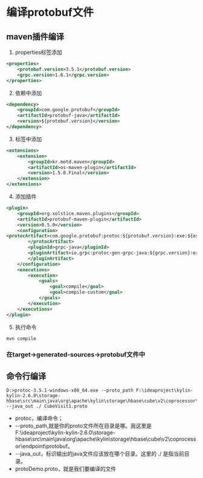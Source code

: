 # 编译protobuf文件

## maven插件编译
1. properties标签添加

```xml
<properties>
    <protobuf.version>3.5.1</protobuf.version>
    <grpc.version>1.6.1</grpc.version>
</properties>
```

2. 依赖中添加

```xml
<dependency>
    <groupId>com.google.protobuf</groupId>
    <artifactId>protobuf-java</artifactId>
    <version>${protobuf.version}</version>
</dependency>
```

3. <build>标签中添加

```xml
<extensions>
    <extension>
        <groupId>kr.motd.maven</groupId>
        <artifactId>os-maven-plugin</artifactId>
        <version>1.5.0.Final</version>
    </extension>
</extensions>
```

4. 添加插件

```xml
<plugin>
    <groupId>org.xolstice.maven.plugins</groupId>
    <artifactId>protobuf-maven-plugin</artifactId>
    <version>0.5.0</version>
    <configuration>
<protocArtifact>com.google.protobuf:protoc:${protobuf.version}:exe:${os.detected.classifier}
        </protocArtifact>
        <pluginId>grpc-java</pluginId>
        <pluginArtifact>io.grpc:protoc-gen-grpc-java:${grpc.version}:exe:${os.detected.classifier}
        </pluginArtifact>
    </configuration>
    <executions>
        <execution>
            <goals>
                <goal>compile</goal>
                <goal>compile-custom</goal>
            </goals>
        </execution>
    </executions>
</plugin>
```

5. 执行命令

```shell
mvn compile
```

### 在target->generated-sources->protobuf文件中

## 命令行编译
```
D:>protoc-3.5.1-windows-x86_64.exe --proto_path F:\ideaproject\kylin-kylin-2.6.0\storage-hbase\src\main\java\org\apache\kylin\storage\hbase\cube\v2\coprocessor\endpoint\protobuf --java_out ./ CubeVisit1.proto
```

- protoc，编译命令；
- --proto_path,就是你的proto文件所在目录是哪。我这里是F:\ideaproject\kylin-kylin-2.6.0\storage-hbase\src\main\java\org\apache\kylin\storage\hbase\cube\v2\coprocessor\endpoint\protobuf。
- --java_out，标识输出的java文件应该放在哪个目录。这里的 ./ 是指当前目录。
- protoDemo.proto，就是我们要编译的文件